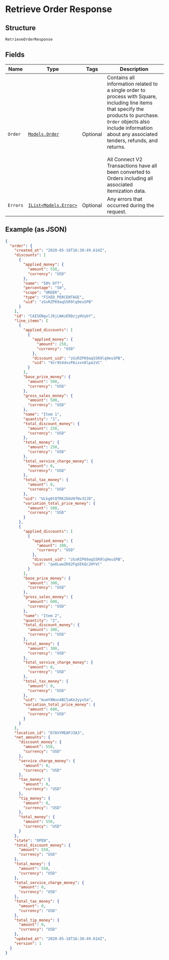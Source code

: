 
# Retrieve Order Response

## Structure

`RetrieveOrderResponse`

## Fields

| Name | Type | Tags | Description |
|  --- | --- | --- | --- |
| `Order` | [`Models.Order`](../../doc/models/order.md) | Optional | Contains all information related to a single order to process with Square,<br>including line items that specify the products to purchase. `Order` objects also<br>include information about any associated tenders, refunds, and returns.<br><br>All Connect V2 Transactions have all been converted to Orders including all associated<br>itemization data. |
| `Errors` | [`IList<Models.Error>`](../../doc/models/error.md) | Optional | Any errors that occurred during the request. |

## Example (as JSON)

```json
{
  "order": {
    "created_at": "2020-05-18T16:30:49.614Z",
    "discounts": [
      {
        "applied_money": {
          "amount": 550,
          "currency": "USD"
        },
        "name": "50% Off",
        "percentage": "50",
        "scope": "ORDER",
        "type": "FIXED_PERCENTAGE",
        "uid": "zGsRZP69aqSSR9lq9euSPB"
      }
    ],
    "id": "CAISENgvlJ6jLWAzERDzjyHVybY",
    "line_items": [
      {
        "applied_discounts": [
          {
            "applied_money": {
              "amount": 250,
              "currency": "USD"
            },
            "discount_uid": "zGsRZP69aqSSR9lq9euSPB",
            "uid": "9zr9S4dxvPAixvn0lpa1VC"
          }
        ],
        "base_price_money": {
          "amount": 500,
          "currency": "USD"
        },
        "gross_sales_money": {
          "amount": 500,
          "currency": "USD"
        },
        "name": "Item 1",
        "quantity": "1",
        "total_discount_money": {
          "amount": 250,
          "currency": "USD"
        },
        "total_money": {
          "amount": 250,
          "currency": "USD"
        },
        "total_service_charge_money": {
          "amount": 0,
          "currency": "USD"
        },
        "total_tax_money": {
          "amount": 0,
          "currency": "USD"
        },
        "uid": "ULkg0tQTRK2bkU9fNv3IJD",
        "variation_total_price_money": {
          "amount": 500,
          "currency": "USD"
        }
      },
      {
        "applied_discounts": [
          {
            "applied_money": {
              "amount": 300,
              "currency": "USD"
            },
            "discount_uid": "zGsRZP69aqSSR9lq9euSPB",
            "uid": "qa8LwwZK82FgSEkQc2HYVC"
          }
        ],
        "base_price_money": {
          "amount": 300,
          "currency": "USD"
        },
        "gross_sales_money": {
          "amount": 600,
          "currency": "USD"
        },
        "name": "Item 2",
        "quantity": "2",
        "total_discount_money": {
          "amount": 300,
          "currency": "USD"
        },
        "total_money": {
          "amount": 300,
          "currency": "USD"
        },
        "total_service_charge_money": {
          "amount": 0,
          "currency": "USD"
        },
        "total_tax_money": {
          "amount": 0,
          "currency": "USD"
        },
        "uid": "mumY8Nun4BC5aKe2yyx5a",
        "variation_total_price_money": {
          "amount": 600,
          "currency": "USD"
        }
      }
    ],
    "location_id": "D7AVYMEAPJ3A3",
    "net_amounts": {
      "discount_money": {
        "amount": 550,
        "currency": "USD"
      },
      "service_charge_money": {
        "amount": 0,
        "currency": "USD"
      },
      "tax_money": {
        "amount": 0,
        "currency": "USD"
      },
      "tip_money": {
        "amount": 0,
        "currency": "USD"
      },
      "total_money": {
        "amount": 550,
        "currency": "USD"
      }
    },
    "state": "OPEN",
    "total_discount_money": {
      "amount": 550,
      "currency": "USD"
    },
    "total_money": {
      "amount": 550,
      "currency": "USD"
    },
    "total_service_charge_money": {
      "amount": 0,
      "currency": "USD"
    },
    "total_tax_money": {
      "amount": 0,
      "currency": "USD"
    },
    "total_tip_money": {
      "amount": 0,
      "currency": "USD"
    },
    "updated_at": "2020-05-18T16:30:49.614Z",
    "version": 1
  }
}
```

